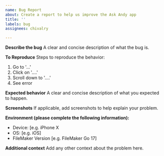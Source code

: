 ```yaml
---
name: Bug Report
about: Create a report to help us improve the Ask Andy app
title: ''
labels: bug
assignees: chivalry

---
```


**Describe the bug**
A clear and concise description of what the bug is.

**To Reproduce**
Steps to reproduce the behavior:
1. Go to '...'
2. Click on '....'
3. Scroll down to '....'
4. See error

**Expected behavior**
A clear and concise description of what you expected to happen.

**Screenshots**
If applicable, add screenshots to help explain your problem.

**Environment (please complete the following information):**
 - Device: [e.g. iPhone X
 - OS: [e.g. iOS]
 - FileMaker Version [e.g. FileMaker Go 17]

**Additional context**
Add any other context about the problem here.
